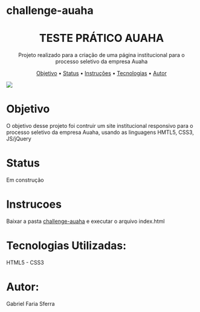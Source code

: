 # challenge-auaha
<h1 align="center">TESTE PRÁTICO AUAHA</h1>
<p align="center">Projeto realizado para a criação de uma página institucional para o processo seletivo da empresa Auaha</p>
<p align="center">
<a href="#objetivo">Objetivo</a> •
<a href="status">Status</a> • 
<a href="#instrucoes">Instruções</a> • 
<a href="#tecnologias">Tecnologias</a> • 
<a href="#autor">Autor</a> 
</p>
<img src="https://user-images.githubusercontent.com/83479037/152681268-342d1478-1190-4b0a-8353-3ea33d3de805.png">
<div id="objetivo">
  <h1>Objetivo</h1>
  <p>O objetivo desse projeto foi contruir um site institucional responsivo para o processo seletivo da empresa Auaha, usando as linguagens HMTL5, CSS3, JS/jQuery</p>
<div id="status">
  <h1>Status</h1>
  <p>Em construção</p>
<div id="instrucoes">
  <h1>Instrucoes</h1>
  <p>Baixar a pasta <a href="https://github.com/Hyperzinhu/challenge-auaha/tree/main/challenge-auaha">challenge-auaha</a> e executar o arquivo index.html</p>
<div id="tecnologias">
  <h1>Tecnologias Utilizadas:</h1>
  <p>HTML5 - CSS3
<div id="autor">
  <h1>Autor:</h1>
  <p>Gabriel Faria Sferra </p>
